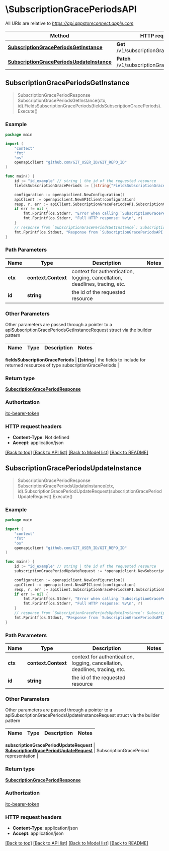 # \SubscriptionGracePeriodsAPI

All URIs are relative to *https://api.appstoreconnect.apple.com*

Method | HTTP request | Description
------------- | ------------- | -------------
[**SubscriptionGracePeriodsGetInstance**](SubscriptionGracePeriodsAPI.md#SubscriptionGracePeriodsGetInstance) | **Get** /v1/subscriptionGracePeriods/{id} | 
[**SubscriptionGracePeriodsUpdateInstance**](SubscriptionGracePeriodsAPI.md#SubscriptionGracePeriodsUpdateInstance) | **Patch** /v1/subscriptionGracePeriods/{id} | 



## SubscriptionGracePeriodsGetInstance

> SubscriptionGracePeriodResponse SubscriptionGracePeriodsGetInstance(ctx, id).FieldsSubscriptionGracePeriods(fieldsSubscriptionGracePeriods).Execute()



### Example

```go
package main

import (
    "context"
    "fmt"
    "os"
    openapiclient "github.com/GIT_USER_ID/GIT_REPO_ID"
)

func main() {
    id := "id_example" // string | the id of the requested resource
    fieldsSubscriptionGracePeriods := []string{"FieldsSubscriptionGracePeriods_example"} // []string | the fields to include for returned resources of type subscriptionGracePeriods (optional)

    configuration := openapiclient.NewConfiguration()
    apiClient := openapiclient.NewAPIClient(configuration)
    resp, r, err := apiClient.SubscriptionGracePeriodsAPI.SubscriptionGracePeriodsGetInstance(context.Background(), id).FieldsSubscriptionGracePeriods(fieldsSubscriptionGracePeriods).Execute()
    if err != nil {
        fmt.Fprintf(os.Stderr, "Error when calling `SubscriptionGracePeriodsAPI.SubscriptionGracePeriodsGetInstance``: %v\n", err)
        fmt.Fprintf(os.Stderr, "Full HTTP response: %v\n", r)
    }
    // response from `SubscriptionGracePeriodsGetInstance`: SubscriptionGracePeriodResponse
    fmt.Fprintf(os.Stdout, "Response from `SubscriptionGracePeriodsAPI.SubscriptionGracePeriodsGetInstance`: %v\n", resp)
}
```

### Path Parameters


Name | Type | Description  | Notes
------------- | ------------- | ------------- | -------------
**ctx** | **context.Context** | context for authentication, logging, cancellation, deadlines, tracing, etc.
**id** | **string** | the id of the requested resource | 

### Other Parameters

Other parameters are passed through a pointer to a apiSubscriptionGracePeriodsGetInstanceRequest struct via the builder pattern


Name | Type | Description  | Notes
------------- | ------------- | ------------- | -------------

 **fieldsSubscriptionGracePeriods** | **[]string** | the fields to include for returned resources of type subscriptionGracePeriods | 

### Return type

[**SubscriptionGracePeriodResponse**](SubscriptionGracePeriodResponse.md)

### Authorization

[itc-bearer-token](../README.md#itc-bearer-token)

### HTTP request headers

- **Content-Type**: Not defined
- **Accept**: application/json

[[Back to top]](#) [[Back to API list]](../README.md#documentation-for-api-endpoints)
[[Back to Model list]](../README.md#documentation-for-models)
[[Back to README]](../README.md)


## SubscriptionGracePeriodsUpdateInstance

> SubscriptionGracePeriodResponse SubscriptionGracePeriodsUpdateInstance(ctx, id).SubscriptionGracePeriodUpdateRequest(subscriptionGracePeriodUpdateRequest).Execute()



### Example

```go
package main

import (
    "context"
    "fmt"
    "os"
    openapiclient "github.com/GIT_USER_ID/GIT_REPO_ID"
)

func main() {
    id := "id_example" // string | the id of the requested resource
    subscriptionGracePeriodUpdateRequest := *openapiclient.NewSubscriptionGracePeriodUpdateRequest(*openapiclient.NewSubscriptionGracePeriodUpdateRequestData("Type_example", "Id_example")) // SubscriptionGracePeriodUpdateRequest | SubscriptionGracePeriod representation

    configuration := openapiclient.NewConfiguration()
    apiClient := openapiclient.NewAPIClient(configuration)
    resp, r, err := apiClient.SubscriptionGracePeriodsAPI.SubscriptionGracePeriodsUpdateInstance(context.Background(), id).SubscriptionGracePeriodUpdateRequest(subscriptionGracePeriodUpdateRequest).Execute()
    if err != nil {
        fmt.Fprintf(os.Stderr, "Error when calling `SubscriptionGracePeriodsAPI.SubscriptionGracePeriodsUpdateInstance``: %v\n", err)
        fmt.Fprintf(os.Stderr, "Full HTTP response: %v\n", r)
    }
    // response from `SubscriptionGracePeriodsUpdateInstance`: SubscriptionGracePeriodResponse
    fmt.Fprintf(os.Stdout, "Response from `SubscriptionGracePeriodsAPI.SubscriptionGracePeriodsUpdateInstance`: %v\n", resp)
}
```

### Path Parameters


Name | Type | Description  | Notes
------------- | ------------- | ------------- | -------------
**ctx** | **context.Context** | context for authentication, logging, cancellation, deadlines, tracing, etc.
**id** | **string** | the id of the requested resource | 

### Other Parameters

Other parameters are passed through a pointer to a apiSubscriptionGracePeriodsUpdateInstanceRequest struct via the builder pattern


Name | Type | Description  | Notes
------------- | ------------- | ------------- | -------------

 **subscriptionGracePeriodUpdateRequest** | [**SubscriptionGracePeriodUpdateRequest**](SubscriptionGracePeriodUpdateRequest.md) | SubscriptionGracePeriod representation | 

### Return type

[**SubscriptionGracePeriodResponse**](SubscriptionGracePeriodResponse.md)

### Authorization

[itc-bearer-token](../README.md#itc-bearer-token)

### HTTP request headers

- **Content-Type**: application/json
- **Accept**: application/json

[[Back to top]](#) [[Back to API list]](../README.md#documentation-for-api-endpoints)
[[Back to Model list]](../README.md#documentation-for-models)
[[Back to README]](../README.md)

